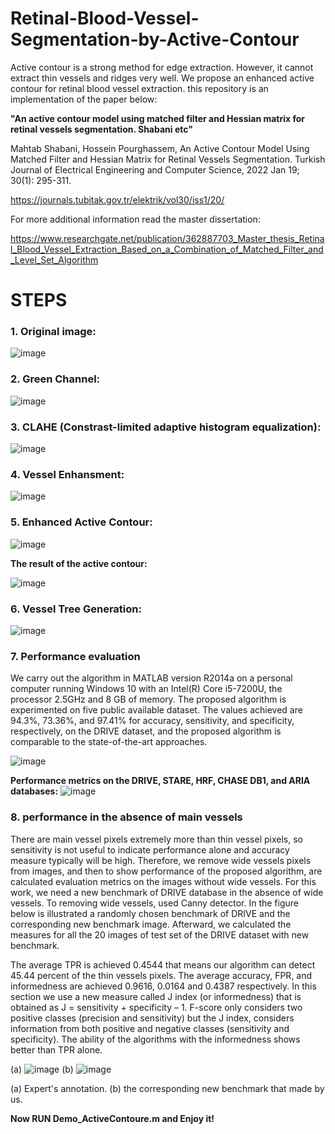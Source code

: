 # Retinal-Blood-Vessel-Segmentation-by-Active-Contour

Active contour is a strong method for edge extraction. However, it cannot extract thin vessels and ridges very well. We propose an enhanced active contour for retinal blood vessel extraction. this repository is an implementation of the paper below:

**"An active contour model using matched filter and Hessian matrix for retinal vessels segmentation. Shabani etc"**

Mahtab Shabani, Hossein Pourghassem, An Active Contour Model Using Matched Filter and Hessian Matrix for Retinal Vessels Segmentation. Turkish Journal of Electrical Engineering and Computer Science, 2022 Jan 19; 30(1): 295-311.

https://journals.tubitak.gov.tr/elektrik/vol30/iss1/20/

For more additional information read the master dissertation:

https://www.researchgate.net/publication/362887703_Master_thesis_Retinal_Blood_Vessel_Extraction_Based_on_a_Combination_of_Matched_Filter_and_Level_Set_Algorithm

# STEPS
### 1.	Original image:
![image](https://user-images.githubusercontent.com/21992001/188754702-1d785cd7-8c92-450f-bb70-609270eea34c.png)

### 2.	Green Channel:
![image](https://user-images.githubusercontent.com/21992001/188754721-5cd31039-4be8-4fbe-913a-81b1105fcebd.png)
 
### 3.	CLAHE (Constrast-limited adaptive histogram equalization):
![image](https://user-images.githubusercontent.com/21992001/188754739-2f9365f2-b302-449b-affe-426348a2684c.png)
 
### 4.	Vessel Enhansment:
![image](https://user-images.githubusercontent.com/21992001/188754764-7b0f0a96-f5a6-4736-8cd6-90fe011e28a7.png)
 
### 5.	Enhanced Active Contour:
![image](https://user-images.githubusercontent.com/21992001/188756055-853d0129-0c73-4001-8124-517f256b5772.png)

**The result of the active contour:**

![image](https://user-images.githubusercontent.com/21992001/188756944-fc158b81-bfec-4ebc-b99a-2fd6b8c71227.png)
 
### 6.	Vessel Tree Generation:
![image](https://user-images.githubusercontent.com/21992001/188757163-e0dd7376-8563-4c07-8ced-da9987829621.png)

### 7.	Performance evaluation
We carry out the algorithm in MATLAB version R2014a on a personal computer running Windows 10 with an Intel(R) Core i5-7200U, the processor 2.5GHz and 8 GB of memory. The proposed algorithm is experimented on five public available dataset. The values achieved are 94.3%, 73.36%, and 97.41% for accuracy, sensitivity, and specificity, respectively, on the DRIVE dataset, and the proposed algorithm is comparable to the state-of-the-art approaches.

![image](https://user-images.githubusercontent.com/21992001/188757404-4d7e2356-d4fc-4f6a-86b4-2dc5e406d3ff.png)

**Performance metrics on the DRIVE, STARE, HRF, CHASE DB1, and ARIA databases:**
![image](https://user-images.githubusercontent.com/21992001/188757447-7e44be60-17ec-41e1-81ff-e077caa46f16.png)

### 8.	performance in the absence of main vessels
There are main vessel pixels extremely more than thin vessel pixels, so sensitivity is not useful to indicate performance alone and accuracy measure typically will be high. Therefore, we remove wide vessels pixels from images, and then to show performance of the proposed algorithm, are calculated evaluation metrics on the images without wide vessels. For this work, we need a new benchmark of DRIVE database in the absence of wide vessels. To removing wide vessels, used Canny detector. In the figure below is illustrated a randomly chosen benchmark of DRIVE and the corresponding new benchmark image. Afterward, we calculated the measures for all the 20 images of test set of the DRIVE dataset with new benchmark.

The average TPR is achieved 0.4544 that means our algorithm can detect 45.44 percent of the thin vessels pixels. The average accuracy, FPR, and informedness are achieved 0.9616, 0.0164 and 0.4387 respectively. In this section we use a new measure called J index (or informedness) that is obtained as J = sensitivity + specificity – 1. F-score only considers two positive classes (precision and sensitivity) but the J index, considers information from both positive and negative classes (sensitivity and specificity). The ability of the algorithms with the informedness shows better than TPR alone. 

(a) ![image](https://user-images.githubusercontent.com/21992001/188757663-5f71b8d0-3ac4-4707-b3bb-8aed35b7b52b.png) (b) ![image](https://user-images.githubusercontent.com/21992001/188757682-7b01de56-2dbf-49b9-b43d-89f5d6ca81bc.png)

 (a) Expert's annotation. (b) the corresponding new benchmark that made by us.


**Now RUN Demo_ActiveContoure.m and Enjoy it!**
